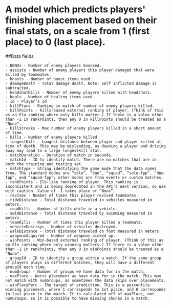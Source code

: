 # A model which predicts players' finishing placement based on their final stats, on a scale from 1 (first place) to 0 (last place). 

##Data fields

    - DBNOs - Number of enemy players knocked.
    - assists - Number of enemy players this player damaged that were killed by teammates.
    - boosts - Number of boost items used.
    - damageDealt - Total damage dealt. Note: Self inflicted damage is subtracted.
    - headshotKills - Number of enemy players killed with headshots.
    - heals - Number of healing items used.
    - Id - Player’s Id
    - killPlace - Ranking in match of number of enemy players killed.
    - killPoints - Kills-based external ranking of player. (Think of this as an Elo ranking where only kills matter.) If there is a value other than -1 in rankPoints, then any 0 in killPoints should be treated as a “None”.
    - killStreaks - Max number of enemy players killed in a short amount of time.
    - kills - Number of enemy players killed.
    - longestKill - Longest distance between player and player killed at time of death. This may be misleading, as downing a player and driving away may lead to a large longestKill stat.
    - matchDuration - Duration of match in seconds.
    - matchId - ID to identify match. There are no matches that are in both the training and testing set.
    - matchType - String identifying the game mode that the data comes from. The standard modes are “solo”, “duo”, “squad”, “solo-fpp”, “duo-fpp”, and “squad-fpp”; other modes are from events or custom matches.
    - rankPoints - Elo-like ranking of player. This ranking is inconsistent and is being deprecated in the API’s next version, so use with caution. Value of -1 takes place of “None”.
    - revives - Number of times this player revived teammates.
    - rideDistance - Total distance traveled in vehicles measured in meters.
    - roadKills - Number of kills while in a vehicle.
    - swimDistance - Total distance traveled by swimming measured in meters.
    - teamKills - Number of times this player killed a teammate.
    - vehicleDestroys - Number of vehicles destroyed.
    - walkDistance - Total distance traveled on foot measured in meters.
    - weaponsAcquired - Number of weapons picked up.
    - winPoints - Win-based external ranking of player. (Think of this as an Elo ranking where only winning matters.) If there is a value other than -1 in rankPoints, then any 0 in winPoints should be treated as a “None”.
    - groupId - ID to identify a group within a match. If the same group of players plays in different matches, they will have a different groupId each time.
    - numGroups - Number of groups we have data for in the match.
    - maxPlace - Worst placement we have data for in the match. This may not match with numGroups, as sometimes the data skips over placements.
    - winPlacePerc - The target of prediction. This is a percentile winning placement, where 1 corresponds to 1st place, and 0 corresponds to last place in the match. It is calculated off of maxPlace, not numGroups, so it is possible to have missing chunks in a match.
